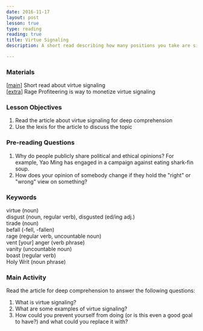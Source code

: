 ```yaml
---
date: 2016-11-17
layout: post
lesson: true
type: reading
reading: true
title: Virtue Signaling
description: A short read describing how many positions you take are simply meaningless ways to look good to others

--- 
```


### Materials 

[<a href="http://acculturated.com/virtue-signaling/" target="_blank">main</a>] Short read about virtue signaling  
[<a href="http://observer.com/2014/10/rage-profiteers-how-blogs-harness-our-anger-for-their-own-gain/" target="_blank">extra</a>] Rage Profiteering is way to monetize virtue signaling 

### Lesson Objectives 

1. Read the article about virtue signaling for deep comprehension
2. Use the lexis for the article to discuss the topic 

### Pre-reading Questions 

1. Why do people publicly share political and ethical opinions? For example, Yao Ming has engaged in a campaign against eating shark-fin soup. 
2. How does your opinion of somebody change if they hold the "right" or "wrong" view on something? 

### Keywords 

virtue (noun)  
disgust (noun, regular verb), disgusted (ed/ing adj.)  
tirade (noun)  
befall (-fell, -fallen)  
rage (regular verb, uncountable noun)  
vent [your] anger (verb phrase)  
vanity (uncountable noun)  
boast (regular verb)  
Holy Writ (noun phrase)  

### Main Activity 

Read the article for deep comprehension to answer the following questions: 

1. What is virtue signaling? 
2. What are some examples of virtue signaling? 
3. How could you prevent yourself from doing (or is this even a good goal to have?) and what could you replace it with? 

